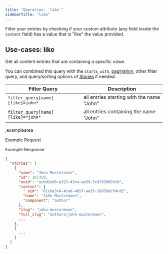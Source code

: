 ```yaml
---
title: "Operation: `like`"
sidebarTitle: "like"
---
```


Filter your entries by checking if your custom attribute (any field inside the `content` field) has a value that is "like" the value provided.

## Use-cases: like

Get all content entries that are containing a specific value.

You can combined this query with the `starts_with`, [pagination](#topics/pagination), other filter query, and query/sorting options of [Stories](#core-resources/stories/retrieve-multiple-stories) if needed.

| Filter Query | Description |
|--|--|
| `filter_query[name][like]=john*` | all entries starting with the name "John" |
| `filter_query[name][like]=*john*` | all entries containing the name "John" |

;examplearea

Example Request

<RequestExample url="http://api.storyblok.com/v2/cdn/stories/?version=draft&token=6HMYdAjBoONyuS6GIf5PdAtt&starts_with=authors/&filter_query[name][like]=john*"></RequestExample>

Example Response

```json
{
  "stories": [
    {
      "name": "John Mustermann",
      "id": 107350,
      "uuid": "ac0d2ed0-e323-43ca-ae59-5cd7d38683cb",
      "content": {
        "_uid": "81c6e3c4-4cad-485f-ae35-18958dcf4cd2",
        "name": "John Mustermann",
        "component": "author"
      },
      "slug": "john-mustermann",
      "full_slug": "authors/john-mustermann",
      ...
    },
    {
      ...
    }
  ]
}
```

